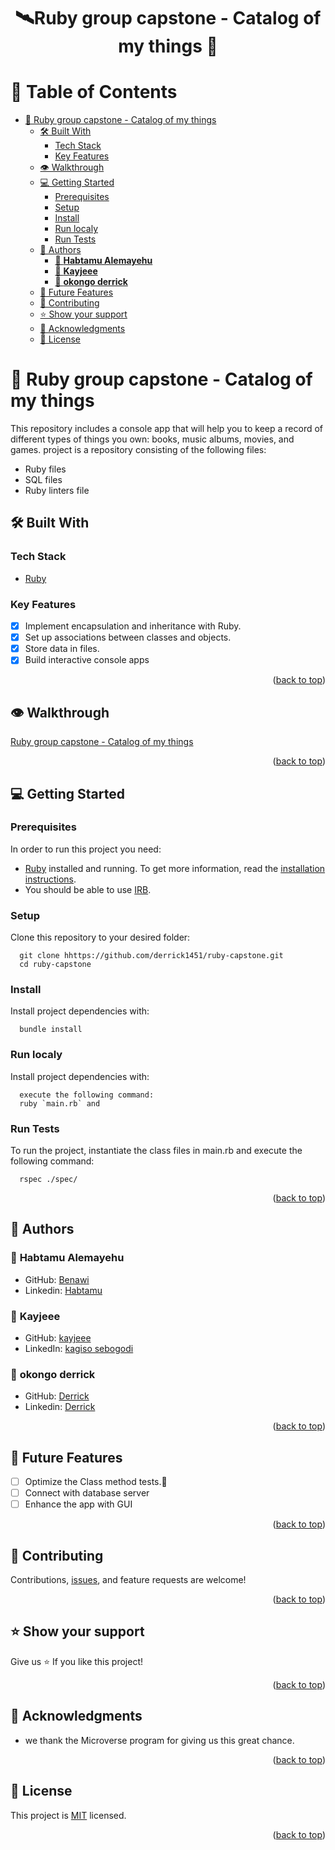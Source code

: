<a name="readme-top"></a>

# <div align="center">🛰Ruby group capstone - Catalog of my things 🚀</div>

# 📗 Table of Contents
- [📖 Ruby group capstone - Catalog of my things ](#-ruby-group-capstone---catalog-of-my-things-)
  - [🛠 Built With ](#-built-with-)
    - [Tech Stack ](#tech-stack-)
    - [Key Features ](#key-features-)
  - [👁 Walkthrough ](#-walkthrough-)
  - [💻 Getting Started ](#-getting-started-)
    - [Prerequisites](#prerequisites)
    - [Setup](#setup)
    - [Install](#install)
    - [Run localy](#run-localy)
    - [Run Tests ](#run-tests-)
  - [👥 Authors ](#-authors-)
    - [👤 **Habtamu Alemayehu**](#-habtamu-alemayehu)
    - [👤 **Kayjeee**](#-kayjeee)
    - [👤 **okongo derrick**](#-okongo-derrick)
  - [🔭 Future Features ](#-future-features-)
  - [🤝 Contributing ](#-contributing-)
  - [⭐️ Show your support ](#️-show-your-support-)
  - [🙏 Acknowledgments ](#-acknowledgments-)
  - [📝 License ](#-license-)

# 📖 Ruby group capstone - Catalog of my things <a name="about-project"></a>

This repository includes  a console app that will help you to keep a record of different types of things you own: books, music albums, movies, and games.  project is a repository consisting of the following files:

- Ruby files
- SQL files
- Ruby linters file

## 🛠 Built With <a name="built-with"></a>

### Tech Stack <a name="tech-stack"></a>

  <ul>
   <li><a href="https://github.com/microverseinc/curriculum-ruby/blob/main/simple-ruby/lessons/basic_syntax.md">Ruby</a></li>
</ul>

###  Key Features <a name="key-features"></a>

- [x] Implement encapsulation and inheritance with Ruby.
- [x] Set up associations between classes and objects.
- [x] Store data in files.
- [x] Build interactive console apps
<p align="right">(<a href="#readme-top">back to top</a>)</p>

## 👁 Walkthrough <a name="Walkthrough"></a>

[Ruby group capstone - Catalog of my things](https://drive.google.com/file/d/1p-FD-SK1DSDMRLGiTpuNjYJOdMWLcB-T/view?usp=sharing)

<p align="right">(<a href="#readme-top">back to top</a>)</p>

<!-- GETTING STARTED -->

## 💻 Getting Started <a name="getting-started"></a>

### Prerequisites

In order to run this project you need:

- [Ruby](https://www.ruby-lang.org/en/) installed and running. To get more information, read the [installation instructions](https://github.com/microverseinc/curriculum-ruby/blob/main/simple-ruby/articles/ruby_installation_instructions.md).
- You should be able to use [IRB](https://en.wikipedia.org/wiki/Ruby_(programming_language)#Features).
### Setup

Clone this repository to your desired folder:

```
  git clone hhttps://github.com/derrick1451/ruby-capstone.git
  cd ruby-capstone
```

### Install

Install project dependencies with:

```
  bundle install
```
### Run localy

Install project dependencies with:

```
  execute the following command:
  ruby `main.rb` and
```
### Run Tests <a name="run-tests"></a>

To run the project, instantiate the class files in main.rb and execute the following command:

```
  rspec ./spec/
```

<p align="right">(<a href="#readme-top">back to top</a>)</p>


## 👥 Authors <a name="authors"></a>

### 👤 **Habtamu Alemayehu**

- GitHub: [Benawi](https://github.com/Benawi)
- Linkedin: [Habtamu](https://www.linkedin.com/in/habtamualemayehu/)

### 👤 **Kayjeee**

- GitHub: [kayjeee](https://github.com/kayjeee)
- LinkedIn: [kagiso sebogodi](https://www.linkedin.com/in/kagiso-sebogodi/)

### 👤 **okongo derrick**

- GitHub: [Derrick](https://github.com/derrick1451)
- Linkedin: [Derrick](https://www.linkedin.com/in/okongo-derrick/)
<p align="right">(<a href="#readme-top">back to top</a>)</p>

## 🔭 Future Features <a name="future-features"></a>
- [ ]  Optimize the Class method tests.🚀
- [ ]  Connect with database server
- [ ]  Enhance the app with GUI

<p align="right">(<a href="#readme-top">back to top</a>)</p>

## 🤝 Contributing <a name="contributing"></a>

Contributions, [issues](https://github.com/derrick1451/ruby-capstone/issues), and feature requests are welcome!

<p align="right">(<a href="#readme-top">back to top</a>)</p>

## ⭐️ Show your support <a name="support"></a>

Give us ⭐️ If you like this project!

<p align="right">(<a href="#readme-top">back to top</a>)</p>

## 🙏 Acknowledgments <a name="acknowledgements"></a>

- we thank the Microverse program for giving us this great chance.

<p align="right">(<a href="#readme-top">back to top</a>)</p>

## 📝 License <a name="license"></a>

This project is [MIT](./LICENSE) licensed.

<p align="right">(<a href="#readme-top">back to top</a>)</p>

